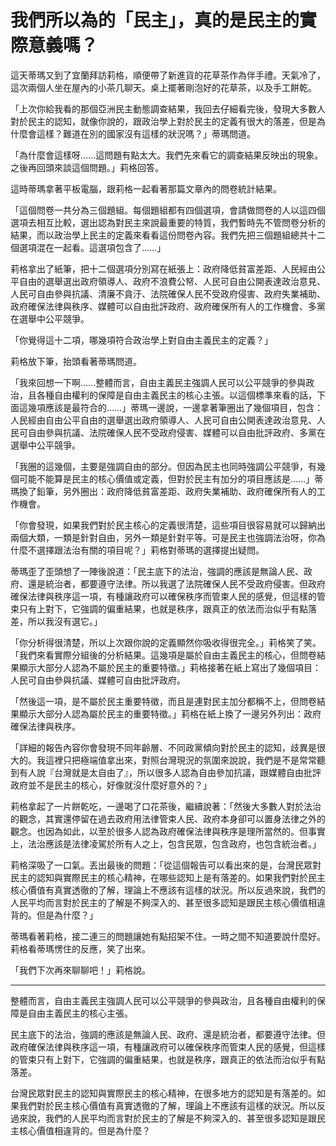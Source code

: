 # 我們所以為的「民主」，真的是民主的實際意義嗎？

這天蒂瑪又到了宜蘭拜訪莉格，順便帶了新進貨的花草茶作為伴手禮。天氣冷了，這次兩個人坐在屋內的小茶几聊天。桌上擺著剛泡好的花草茶，以及手工餅乾。

「上次你給我看的那個亞洲民主動態調查結果，我回去仔細看完後，發現大多數人對於民主的認知，就像你說的，跟政治學上對於民主的定義有很大的落差，但是為什麼會這樣？難道在別的國家沒有這樣的狀況嗎？」蒂瑪問道。

「為什麼會這樣呀……這問題有點太大。我們先來看它的調查結果反映出的現象。之後再回頭來談這個問題。」莉格回答。

這時蒂瑪拿著平板電腦，跟莉格一起看著那篇文章內的問卷統計結果。

「這個問卷一共分為三個題組。每個題組都有四個選項，會請做問卷的人以這四個選項去相互比較，選出認為對民主來說最重要的特質，我們暫時先不管問卷分析的結果，而以政治學上民主的定義來看看這份問卷內容。我們先把三個題組總共十二個選項混在一起看。這選項包含了……」

莉格拿出了紙筆，把十二個選項分別寫在紙張上：政府降低貧富差距、人民經由公平自由的選舉選出政府領導人、政府不浪費公帑、人民可自由公開表達政治意見、人民可自由參與抗議、清廉不貪汙、法院確保人民不受政府侵害、政府失業補助、政府確保法律與秩序、媒體可以自由批評政府、政府確保所有人的工作機會、多黨在選舉中公平競爭。

「你覺得這十二項，哪幾項符合政治學上對自由主義民主的定義？」

莉格放下筆，抬頭看著蒂瑪問道。

「我來回想一下啊……整體而言，自由主義民主強調人民可以公平競爭的參與政治，且各種自由權利的保障是自由主義民主的核心主張。以這個標準來看的話，下面這幾項應該是最符合的……」蒂瑪一邊說，一邊拿著筆圈出了幾個項目，包含：人民經由自由公平自由的選舉選出政府領導人、人民可自由公開表達政治意見、人民可自由參與抗議、法院確保人民不受政府侵害、媒體可以自由批評政府、多黨在選舉中公平競爭。

「我圈的這幾個，主要是強調自由的部分。但因為民主也同時強調公平競爭，有幾個可能不能算是民主的核心價值或定義，但對於民主有加分的項目應該是……」蒂瑪換了鉛筆，另外圈出：政府降低貧富差距、政府失業補助、政府確保所有人的工作機會。

「你會發現，如果我們對於民主核心的定義很清楚，這些項目很容易就可以歸納出兩個大類，一類是針對自由，另外一類是針對平等。可是民主也強調法治呀，你為什麼不選擇跟法治有關的項目呢？」莉格對蒂瑪的選擇提出疑問。

蒂瑪歪了歪頭想了一陣後說道：「民主底下的法治，強調的應該是無論人民、政府、還是統治者，都要遵守法律。所以我選了法院確保人民不受政府侵害。但政府確保法律與秩序這一項，有種讓政府可以確保秩序而管束人民的感覺，但這樣的管束只有上對下，它強調的偏重結果，也就是秩序，跟真正的依法而治似乎有點落差，所以我沒有選它。」

「你分析得很清楚，所以上次跟你說的定義顯然你吸收得很完全。」莉格笑了笑。「我們來看實際分組後的分析結果。這幾項是屬於自由主義民主的核心，但問卷結果顯示大部分人認為不屬於民主的重要特徵。」莉格接著在紙上寫出了幾個項目：人民可自由參與抗議、媒體可自由批評政府。

「然後這一項，是不屬於民主重要特徵，而且是連對民主加分都稱不上，但問卷結果顯示大部分人認為屬於民主的重要特徵。」莉格在紙上換了一邊另外列出：政府確保法律與秩序。

「詳細的報告內容你會發現不同年齡層、不同政黨傾向對於民主的認知，歧異是很大的。我這裡只把極端值拿出來，對照台灣現況的氛圍來說說，我們是不是常常聽到有人說『台灣就是太自由了』，所以很多人認為自由參加抗議，跟媒體自由批評政府並不是民主的核心，好像就沒什麼好意外的？」

莉格拿起了一片餅乾吃，一邊喝了口花茶後，繼續說著：「然後大多數人對於法治的觀念，其實還停留在過去政府用法律管束人民、政府本身卻可以置身法律之外的觀念。也因為如此，以至於很多人認為政府確保法律與秩序是理所當然的。但事實上，法治應該是法律凌駕於所有人之上，包含民眾，包含政府，也包含統治者。」

莉格深吸了一口氣。丟出最後的問題：「從這個報告可以看出來的是，台灣民眾對民主的認知與實際民主的核心精神，在哪些認知上是有落差的。如果我們對於民主核心價值有真實透徹的了解，理論上不應該有這樣的狀況。所以反過來說，我們的人民平均而言對於民主的了解是不夠深入的、甚至很多認知是跟民主核心價值相違背的。但是為什麼？」

蒂瑪看著莉格，接二連三的問題讓她有點招架不住。一時之間不知道要說什麼好。莉格看蒂瑪愣住的反應，笑了出來。

「我們下次再來聊聊吧！」莉格說。

-----

整體而言，自由主義民主強調人民可以公平競爭的參與政治，且各種自由權利的保障是自由主義民主的核心主張。

民主底下的法治，強調的應該是無論人民、政府、還是統治者，都要遵守法律。但政府確保法律與秩序這一項，有種讓政府可以確保秩序而管束人民的感覺，但這樣的管束只有上對下，它強調的偏重結果，也就是秩序，跟真正的依法而治似乎有點落差。

台灣民眾對民主的認知與實際民主的核心精神，在很多地方的認知是有落差的。如果我們對於民主核心價值有真實透徹的了解，理論上不應該有這樣的狀況。所以反過來說，我們的人民平均而言對於民主的了解是不夠深入的、甚至很多認知是跟民主核心價值相違背的。但是為什麼？
